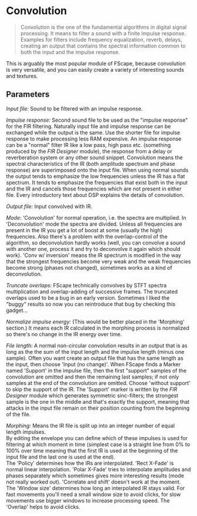# Convolution

<BLOCKQUOTE>Convolution is the one of the fundamental algorithms in digital signal processing. It means to
filter a sound with a finite impulse response. Examples for filters include frequency equalization, reverb,
delays, creating an output that contains the spectral information common to both the input and
the impulse response.</BLOCKQUOTE>

This is arguably the most popular module of FScape, because convolution is very versatile, and you can easily create a variety of interesting sounds and textures.

## Parameters

_Input file:_ Sound to be filtered with an impulse response.

_Impulse response:_ Second sound file to be used as the "impulse response" for the FIR filtering. Naturally input file and impulse response can be exchanged while the output is the same. Use the shorter file for impulse response to make processing less RAM expensive. An impulse response can be a "normal" filter IR like a low pass, high pass etc. (something produced by the _FIR Designer_ module), the response from a delay or reverberation system or any other sound snippet. Convolution means the spectral characteristics of the IR (both amplitude spectrum and phase response) are superimposed onto the input file. When using normal sounds the output tends to emphasize the low frequencies unless the IR has a flat spectrum. It tends to emphasize the frequencies that exist both in the input and the IR and cancels those frequencies which are not present in either file. Every introductory text about DSP explains the details of convolution.

_Output file:_ Input convolved with IR.

_Mode:_ 'Convolution' for normal operation, i.e. the spectra are multiplied. In 'Deconvolution' mode the spectra are divided. Unless all frequencies are present in the IR you get a lot of boost at some (usually the high) frequencies. Also there's a problem with the overlap-control of the algorithm, so deconvolution hardly works (well, you can convolve a sound with another one, process it and try to deconvolve it again which should work). 'Conv w/ inversion' means the IR spectrum is modified in the way that the strongest frequencies become very weak and the weak frequencies become strong (phases not changed), sometimes works as a kind of deconvolution.

_Truncate overlaps:_ FScape technically convolves by STFT spectra multiplication and overlap-adding of successive frames. The truncated overlaps used to be a bug in an early version. Sometimes I liked the "buggy" results so now you can reintroduce that bug by checking this gadget...

_Normalize impulse energy:_ (This would be better placed in the 'Morphing' section.) It means each IR calculated in the morphing process is normalized so there's no change in the IR energy over time.

_File length:_ A normal non-circular convolution results in an output that is as long as the the sum of the input length and the impulse length (minus one sample). Often you want create an output file that has the same length as the input, then choose 'Input (no change)'. When FScape finds a Marker named 'Support' in the impulse file, then the first "support" samples of the convolution are omitted and then the remaining last samples; if not only samples at the end of the convolution are omitted. Choose 'without support' to skip the support of the IR. The 'Support' marker is written by the _FIR Designer_ module which generates symmetric sinc-filters; the strongest sample is the one in the middle and that's exactly the support, meaning that attacks in the input file remain on their position counting from the beginning of the file.

_Morphing:_ Means the IR file is split up into an integer number of equal length impulses.<br>By editing the envelope you can define which of these impulses is used for filtering at which moment in time (simplest case is a straight line from 0% to 100% over time meaning that the first IR is used at the beginning of the input file and the last one is used at the end).<br>The 'Policy' determines how the IRs are interpolated. 'Rect X-Fade' is normal linear interpolation. 'Polar X-Fade' tries to interpolate amplitudes and phases separately which sometimes gives more interesting results (mode not really worked out). 'Correlate and shift' doesn't work at the moment.<br>
The 'Window size' determines how long an interpolated IR stays valid. For fast movements you'll need a small window size to avoid clicks, for slow movements use bigger windows to increase processing speed. The 'Overlap' helps to avoid clicks.
